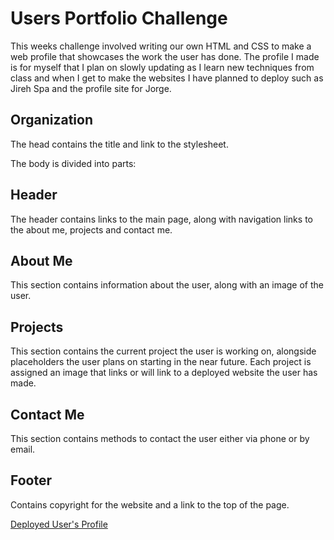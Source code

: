 # Users Portfolio Challenge

This weeks challenge involved writing our own HTML and CSS to make a web profile that showcases the work the user has done. The profile I made is for myself that I plan on slowly updating as I learn new techniques from class and when I get to make the websites I have planned to deploy such as Jireh Spa and the profile site for Jorge.

## Organization

The head contains the title and link to the stylesheet.

The body is divided into  parts:

## Header

The header contains links to the main page, along with navigation links to the about me, projects and contact me.

## About Me

This section contains information about the user, along with an image of the user.

## Projects

This section contains the current project the user is working on, alongside placeholders the user plans on starting in the near future. Each project is assigned an image that links or will link to a deployed website the user has made.

## Contact Me

This section contains methods to contact the user either via phone or by email.

## Footer

Contains copyright for the website and a link to the top of the page.

[Deployed User's Profile](https://iviviana.github.io/Week-2-Challenge/)